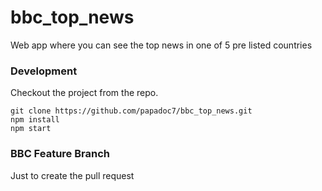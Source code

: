 # bbc_top_news
Web app where you can see the top news in one of 5 pre listed countries


### Development
Checkout the project from the repo.

```
git clone https://github.com/papadoc7/bbc_top_news.git
npm install
npm start
```

### BBC Feature Branch
Just to create the pull request
